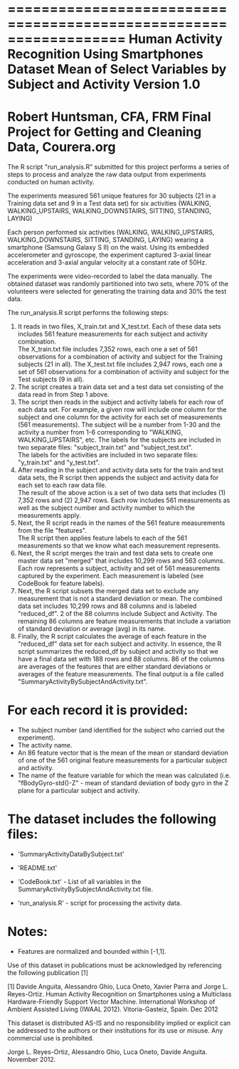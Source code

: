 ==================================================================
Human Activity Recognition Using Smartphones Dataset
Mean of Select Variables by Subject and Activity
Version 1.0
==================================================================
Robert Huntsman, CFA, FRM
Final Project for Getting and Cleaning Data, Courera.org
==================================================================

The R script "run_analysis.R" submitted for this project performs a series of steps to process and analyze the raw data output from experiments conducted on human activity.

The experiments measured 561 unique features for 30 subjects (21 in a Training data set and 9 in a Test data set) for six activities (WALKING, WALKING_UPSTAIRS, WALKING_DOWNSTAIRS, SITTING, STANDING, LAYING)

Each person performed six activities (WALKING, WALKING_UPSTAIRS, WALKING_DOWNSTAIRS, SITTING, STANDING, LAYING) wearing a smartphone (Samsung Galaxy S II) on the waist. Using its embedded accelerometer and gyroscope, the experiment captured 3-axial linear acceleration and 3-axial angular velocity at a constant rate of 50Hz. 

The experiments were video-recorded to label the data manually. The obtained dataset was randomly partitioned into two sets, where 70% of the volunteers were selected for generating the training data and 30% the test data. 

The run_analysis.R script performs the following steps:

1. It reads in two files, X_train.txt and X_test.txt.  Each of these data sets includes 561 feature measurements for each subject and activity combination.  
   The X_train.txt file includes 7,352 rows, each one a set of 561 observations for a combination of activity and subject for the Training subjects (21 in all).
   The X_test.txt file includes 2,947 rows, each one a set of 561 observations for a combination of activiity and subject for the Test subjects (9 in all).
2. The script creates a train data set and a test data set consisting of the data read in from Step 1 above.  
3. The script then reads in the subject and activity labels for each row of each data set.  For example, a given row will include one column for the subject and one column for the 
   activity for each set of measurements (561 measurements).  The subject will be a number from 1-30 and the activity a number from 1-6 corresponding to "WALKING, WALKING_UPSTAIRS", etc.
   The labels for the subjects are included in two separate files: "subject_train.txt" and "subject_test.txt".  
   The labels for the activities are included in two separate files: "y_train.txt" and "y_test.txt".
4. After reading in the subject and activity data sets for the train and test data sets, the R script then appends the subject and activity data for each set to each raw data file.  
   The result of the above action is a set of two data sets that includes (1) 7,352 rows and (2) 2,947 rows.  Each row includes 561 measurements as well as the subject number and activity number
   to which the measurements apply.
5. Next, the R script reads in the names of the 561 feature measurements from the file "features".  
   The R script then applies feature labels to each of the 561 measurements so that we know what each measurement represents.
6. Next, the R script merges the train and test data sets to create one master data set "merged" that includes 10,299 rows and 563 columns.  Each row represents a subject, activity and set of 561
   measurements captured by the experiment.  Each measurement is labeled (see CodeBook for feature labels).
7. Next, the R script subsets the merged data set to exclude any measurement that is not a standard deviation or mean. The combined data set includes 10,299 rows and 88 columns and is labeled
   "reduced_df".  2 of the 88 columns include Subject and Activity.  The remaining 86 columns are feature measurements that include a variation of standard deviation or average (avg) in its name.
8. Finally, the R script calculates the average of each feature in the "reduced_df" data set for each subject and activity.  In essence, the R script summarizes the reduced_df by subject and
   activity so that we have a final data set with 188 rows and 88 columns.  86 of the columns are averages of the features that are either standard deviations or averages of the feature measurements.
   The final output is a file called "SummaryActivityBySubjectAndActivity.txt".

For each record it is provided:
======================================

- The subject number (and identified for the subject who carried out the experiment).
- The activity name. 
- An 86 feature vector that is the mean of the mean or standard deviation of one of the 561 original feature measurements for a
  particular subject and activity. 
- The name of the feature variable for which the mean was calculated (i.e. "fBodyGyro-std()-Z" - mean of standard deviation of body
  gyro in the Z plane for a particular subject and activity.

The dataset includes the following files:
=========================================

- 'SummaryActivityDataBySubject.txt'

- 'README.txt'

- 'CodeBook.txt' - List of all variables in the SummaryActivityBySubjectAndActivity.txt file.

- 'run_analysis.R' - script for processing the activity data.


Notes: 
======
- Features are normalized and bounded within [-1,1].


Use of this dataset in publications must be acknowledged by referencing the following publication [1] 

[1] Davide Anguita, Alessandro Ghio, Luca Oneto, Xavier Parra and Jorge L. Reyes-Ortiz. Human Activity Recognition on Smartphones using a Multiclass Hardware-Friendly Support Vector Machine. International Workshop of Ambient Assisted Living (IWAAL 2012). Vitoria-Gasteiz, Spain. Dec 2012

This dataset is distributed AS-IS and no responsibility implied or explicit can be addressed to the authors or their institutions for its use or misuse. Any commercial use is prohibited.

Jorge L. Reyes-Ortiz, Alessandro Ghio, Luca Oneto, Davide Anguita. November 2012.
